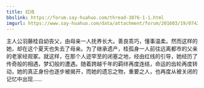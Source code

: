 ```yaml
---
title: 红线
bbslink: https://forum.say-huahuo.com/thread-3876-1-1.html
imgurl: https://www.say-huahuo.com/data/attachment/forum/201603/19/074210izywxris261xioty.jpg
---
```


主人公羽藤桂自幼丧父，由母亲一人抚养长大。善良乖巧，懂事温柔。然而这样的她，却在这个夏天也失去了母亲。为了继承遗产，桂孤身一人前往远离都市的父亲的老家经观冢。就这样，在那个人迹罕至的闭塞之地，经由红线的引导，她经历了传奇般的相遇，梦幻般的遭遇。随着跨越千年的羁绊再度连结，命运的齿轮再度转动，她的真正身份也逐步被揭开，而她的遗忘之物，重要之人，也再度从被关闭的记忆中出现……<!--more-->
